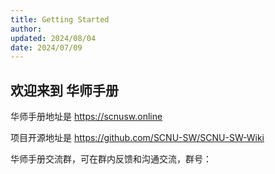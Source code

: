 ```yaml
---
title: Getting Started
author: 
updated: 2024/08/04
date: 2024/07/09
---
```


## 欢迎来到 **华师手册**

<!-- 华师手册是一个华南师范大学校园信息聚合的项目，希望能为华师的学生提供信息聚合和查询服务。本项目由华师学生发起，欢迎所有华师人参与建设。

因为第一版编写成员主要来自于广州国际校区，所以内容会偏重于广州国际校区。希望能联合五山校区、大学城校区，逐步完善内容，最终汇聚散布世界各地的华师人，一起完善这份手册。 -->

华师手册地址是 https://scnusw.online

项目开源地址是 https://github.com/SCNU-SW/SCNU-SW-Wiki

华师手册交流群，可在群内反馈和沟通交流，群号：



<script>
  // #758
  document.getElementsByClassName('md-nav__title')[1].click()
</script>